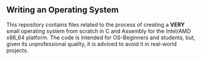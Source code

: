 ## Writing an Operating System
This repository contains files related to the process of creating a **VERY** small operating system from scratch in C and Assembly for the Intel/AMD x86_64 platform.
The code is intended for OS-Beginners and students, but, given its unprofessional quality, it is adviced to avoid it in real-world projects.

